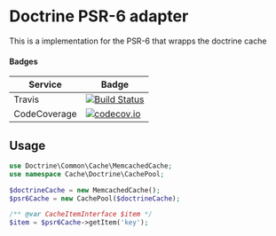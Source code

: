 # Doctrine PSR-6 adapter 

This is a implementation for the PSR-6 that wrapps the doctrine cache

#### Badges

| Service | Badge |
| ------- | ----- |
 Travis   | [![Build Status](https://travis-ci.org/php-cache/doctrine-adapter.svg?branch=master)](https://travis-ci.org/php-cache/doctrine-adapter)
CodeCoverage | [![codecov.io](https://codecov.io/github/php-cache/doctrine-adapter/coverage.svg?branch=master)](https://codecov.io/github/php-cache/doctrine-adapter?branch=master)

## Usage

```php
use Doctrine\Common\Cache\MemcachedCache;
use namespace Cache\Doctrine\CachePool;

$doctrineCache = new MemcachedCache();
$psr6Cache = new CachePool($doctrineCache);

/** @var CacheItemInterface $item */
$item = $psr6Cache->getItem('key');


```
